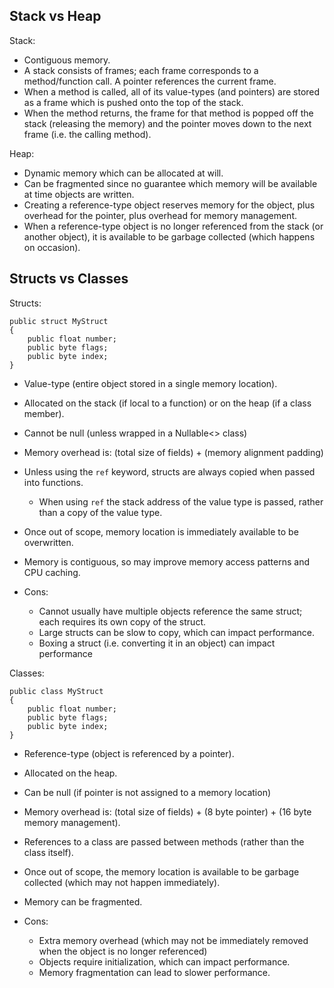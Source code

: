 ## Stack vs Heap

Stack:
  * Contiguous memory.
  * A stack consists of frames; each frame corresponds to a method/function call.  A pointer references the current frame.
  * When a method is called, all of its value-types (and pointers) are stored as a frame which is pushed onto the top of the stack.
  * When the method returns, the frame for that method is popped off the stack (releasing the memory) and the pointer moves down to the next frame (i.e. the calling method).

Heap:
   * Dynamic memory which can be allocated at will.
   * Can be fragmented since no guarantee which memory will be available at time objects are written.
   * Creating a reference-type object reserves memory for the object, plus overhead for the pointer, plus overhead for memory management.
   * When a reference-type object is no longer referenced from the stack (or another object), it is available to be garbage collected (which happens on occasion).

## Structs vs Classes

Structs:
```
public struct MyStruct
{
    public float number;
    public byte flags;
    public byte index;
}
```
  * Value-type (entire object stored in a single memory location).
  * Allocated on the stack (if local to a function) or on the heap (if a class member).
  * Cannot be null (unless wrapped in a Nullable<> class)
  * Memory overhead is: (total size of fields) + (memory alignment padding)
  * Unless using the `ref` keyword, structs are always copied when passed into functions.
     * When using `ref` the stack address of the value type is passed, rather than a copy of the value type.
  * Once out of scope, memory location is immediately available to be overwritten.
  * Memory is contiguous, so may improve memory access patterns and CPU caching.
  
  * Cons: 
     * Cannot usually have multiple objects reference the same struct; each requires its own copy of the struct.
     * Large structs can be slow to copy, which can impact performance.
     * Boxing a struct (i.e. converting it in an object) can impact performance

Classes:
```
public class MyStruct
{
    public float number;
    public byte flags;
    public byte index;
}
```
   * Reference-type (object is referenced by a pointer).
   * Allocated on the heap.
   * Can be null (if pointer is not assigned to a memory location)
   * Memory overhead is: (total size of fields) + (8 byte pointer) + (16 byte memory management).
   * References to a class are passed between methods (rather than the class itself).
   * Once out of scope, the memory location is available to be garbage collected (which may not happen immediately).
   * Memory can be fragmented.

  * Cons: 
     * Extra memory overhead (which may not be immediately removed when the object is no longer referenced)
     * Objects require initialization, which can impact performance.
     * Memory fragmentation can lead to slower performance.
